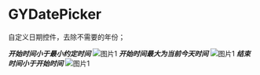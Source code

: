 # GYDatePicker
自定义日期控件，去除不需要的年份；

***开始时间小于最小约定时间***
![图片1](https://qyanblog.oss-cn-shenzhen.aliyuncs.com/datePicker1.PNG)
***开始时间最大为当前今天时间***
![图片1](https://qyanblog.oss-cn-shenzhen.aliyuncs.com/datePicker2.PNG)
***结束时间小于开始时间***
![图片1](https://qyanblog.oss-cn-shenzhen.aliyuncs.com/datePicker3.PNG)

